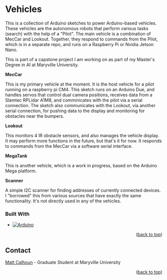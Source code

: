 # Vehicles

This is a collection of Arduino sketches to power Arduino-based vehicles. These vehicles are 
the autonomous robots that perform various tasks (search) with the help of a "Pilot".
The main vehicle is a combination of MecCar and Lookout. Together, they respond
to commands from the Pilot, which is in a separate repo, and runs on a Raspberry Pi or Nvidia Jetson Nano.

This is part of a capstone project I am working on as part of my Master's Degree in AI at Maryville University.

**MecCar**

This is my primary vehicle at the moment. It is the host vehicle for a pilot running on a raspberry pi CM4. This sketch runs on an Arduino Due, and handles servos that control dual camera positions, receives data from a Slamtec RPLidar A1M8, and comminicates with the pilot via a serial connection. The sketch also communicates with the Lookout, via another serial connection, for pushing data to the display and monitoring for obstacles near the bumpers.

**Lookout**

This monitors 4 IR obstacle sensors, and also manages the vehicle display. It may perform more functions in the future, but that's it for now. It responds to commands from the MecCar via a software serial interface.

**MegaTank**

This is another vehicle, which is a work in progress, based on the Arduino Mega platform.

**Scanner**

A simple I2C scanner for finding addresses of currently connected devices. I "borrowed" this from various sources that have exactly the same functionality. It's not directly used in any of the vehicles.

### Built With

* [![Arduino][Arduino.cc]][Arduino-url]

<p align="right">(<a href="#readme-top">back to top</a>)</p>

<!-- CONTACT -->
## Contact

[Matt Calhoun](https://linkedin.com/in/matt-calhoun-74572828) - Graduate Student at Maryville University

<p align="right">(<a href="#readme-top">back to top</a>)</p>


<!-- MARKDOWN LINKS & IMAGES -->
[linkedin-shield]: https://img.shields.io/badge/-LinkedIn-black.svg?style=for-the-badge&logo=linkedin&colorB=555
[linkedin-url]: https://linkedin.com/in/matt-calhoun-74572828
[product-screenshot]: images/screenshot.png
[Arduino.cc]: http://arduino.cc/en/uploads/Trademark/ArduinoCommunityLogo.png
[Arduino-url]: https://www.arduino.cc/
